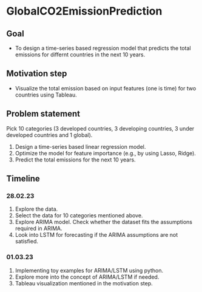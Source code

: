 # GlobalCO2EmissionPrediction

## Goal

- To design a time-series based regression model that predicts the total emissions for differnt countries in the next 10 years.

## Motivation step

- Visualize the total emission based on input features (one is time) for two countries using Tableau.

## Problem statement 

Pick 10 categories (3 developed countries, 3 developing countries, 3 under developed countries and 1 global).

1. Design a time-series based linear regression model.
2. Optimize the model for feature importance (e.g., by using Lasso, Ridge).
3. Predict the total emissions for the next 10 years.

## Timeline

### 28.02.23

1. Explore the data.
2. Select the data for 10 categories mentioned above.
3. Explore ARIMA model. Check whether the dataset fits the assumptions required in ARIMA.
4. Look into LSTM for forecasting if the ARIMA assumptions are not satisfied.

### 01.03.23

1. Implementing toy examples for ARIMA/LSTM using python.
2. Explore more into the concept of ARIMA/LSTM if needed.
3. Tableau visualization mentioned in the motivation step.
